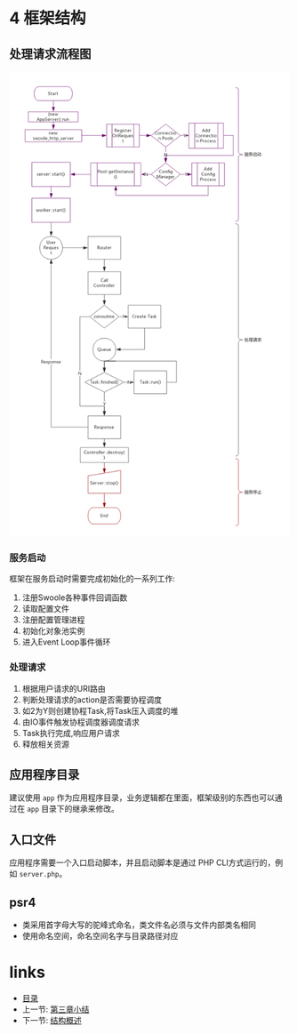# 4 框架结构

## 处理请求流程图

![处理请求流程图](../images/msf-处理请求流程图.png "处理请求流程图")

### 服务启动

框架在服务启动时需要完成初始化的一系列工作:

1. 注册Swoole各种事件回调函数
2. 读取配置文件
3. 注册配置管理进程
4. 初始化对象池实例
5. 进入Event Loop事件循环

### 处理请求

1. 根据用户请求的URI路由
2. 判断处理请求的action是否需要协程调度
3. 如2为Y则创建协程Task,将Task压入调度的堆
4. 由IO事件触发协程调度器调度请求
5. Task执行完成,响应用户请求
6. 释放相关资源

## 应用程序目录

建议使用 `app` 作为应用程序目录，业务逻辑都在里面，框架级别的东西也可以通过在 `app` 目录下的继承来修改。

## 入口文件

应用程序需要一个入口启动脚本，并且启动脚本是通过 PHP CLI方式运行的，例如 `server.php`。

## psr4

- 类采用首字母大写的驼峰式命名，类文件名必须与文件内部类名相同
- 使用命名空间，命名空间名字与目录路径对应

# links
  * [目录](../README.md)
  * 上一节: [第三章小结](../chapter-3/3.4-小结.md)
  * 下一节: [结构概述](4.1-结构概述.md)
